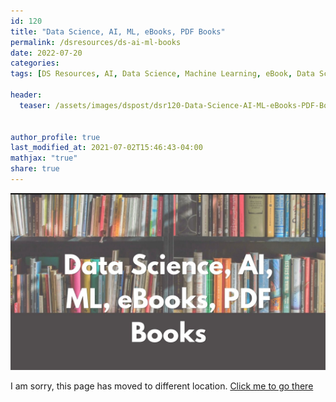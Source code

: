 ```yaml
---
id: 120    
title: "Data Science, AI, ML, eBooks, PDF Books"
permalink: /dsresources/ds-ai-ml-books
date: 2022-07-20
categories:
tags: [DS Resources, AI, Data Science, Machine Learning, eBook, Data Science Books]

header:
  teaser: /assets/images/dspost/dsr120-Data-Science-AI-ML-eBooks-PDF-Books.jpg


author_profile: true
last_modified_at: 2021-07-02T15:46:43-04:00
mathjax: "true"
share: true
---
```


![DS, AI, ML, Books Available](/assets/images/dspost/dsr120-Data-Science-AI-ML-eBooks-PDF-Books.jpg)   

I am sorry, this page has moved to different location. [Click me to go there](/dsblog/ds-ai-ml-books)